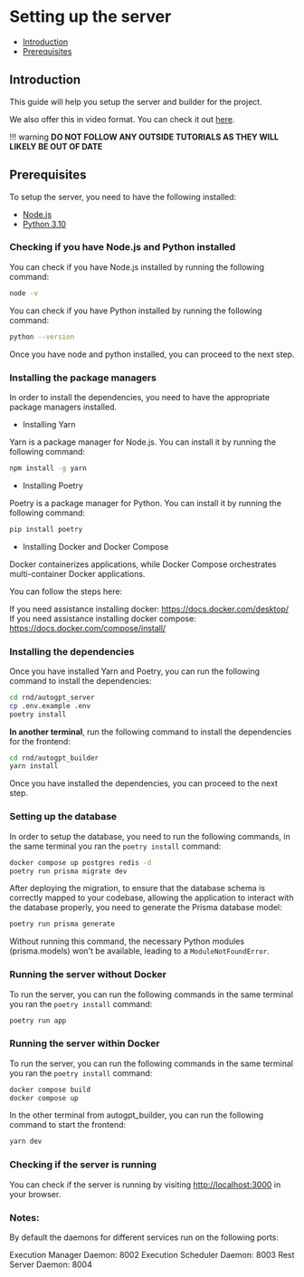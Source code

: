# Setting up the server

- [Introduction](#introduction)
- [Prerequisites](#prerequisites)

## Introduction

This guide will help you setup the server and builder for the project.

<!-- The video is listed in the root Readme.md of the repo -->

We also offer this in video format. You can check it out [here](https://github.com/Significant-Gravitas/AutoGPT#how-to-get-started).

!!! warning
    **DO NOT FOLLOW ANY OUTSIDE TUTORIALS AS THEY WILL LIKELY BE OUT OF DATE**

## Prerequisites

To setup the server, you need to have the following installed:

- [Node.js](https://nodejs.org/en/)
- [Python 3.10](https://www.python.org/downloads/)

### Checking if you have Node.js and Python installed

You can check if you have Node.js installed by running the following command:

```bash
node -v
```

You can check if you have Python installed by running the following command:

```bash
python --version
```

Once you have node and python installed, you can proceed to the next step.

### Installing the package managers

In order to install the dependencies, you need to have the appropriate package managers installed.

- Installing Yarn

Yarn is a package manager for Node.js. You can install it by running the following command:

```bash
npm install -g yarn
```

- Installing Poetry

Poetry is a package manager for Python. You can install it by running the following command:

```bash
pip install poetry
```
- Installing Docker and Docker Compose

Docker containerizes applications, while Docker Compose orchestrates multi-container Docker applications.

You can follow the steps here:

If you need assistance installing docker:
https://docs.docker.com/desktop/
If you need assistance installing docker compose: 
https://docs.docker.com/compose/install/

### Installing the dependencies

Once you have installed Yarn and Poetry, you can run the following command to install the dependencies:

```bash
cd rnd/autogpt_server
cp .env.example .env
poetry install
```

**In another terminal**, run the following command to install the dependencies for the frontend:

```bash
cd rnd/autogpt_builder
yarn install
```

Once you have installed the dependencies, you can proceed to the next step.

### Setting up the database

In order to setup the database, you need to run the following commands, in the same terminal you ran the `poetry install` command:

   ```sh
   docker compose up postgres redis -d
   poetry run prisma migrate dev
   ```
After deploying the migration, to ensure that the database schema is correctly mapped to your codebase, allowing the application to interact with the database properly, you need to generate the Prisma database model:

```bash
poetry run prisma generate
```

Without running this command, the necessary Python modules (prisma.models) won't be available, leading to a `ModuleNotFoundError`.

### Running the server without Docker

To run the server, you can run the following commands in the same terminal you ran the `poetry install` command:

```bash
poetry run app
```

### Running the server within Docker

To run the server, you can run the following commands in the same terminal you ran the `poetry install` command:

```bash
docker compose build
docker compose up
```

In the other terminal from autogpt_builder, you can run the following command to start the frontend:

```bash
yarn dev
```

### Checking if the server is running

You can check if the server is running by visiting [http://localhost:3000](http://localhost:3000) in your browser.

### Notes: 
By default the daemons for different services run on the following ports: 

Execution Manager Daemon: 8002
Execution Scheduler Daemon: 8003
Rest Server Daemon: 8004
